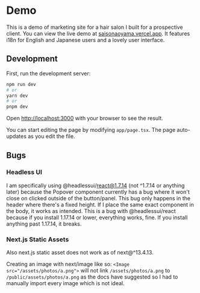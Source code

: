 # Demo

This is a demo of marketing site for a hair salon I built for a prospective client. You can view the live demo at [saisonaoyama.vercel.app](https://saisonaoyama.vercel.app/). It features i18n for English and Japanese users and a lovely user interface.

## Development

First, run the development server:

```bash
npm run dev
# or
yarn dev
# or
pnpm dev
```

Open [http://localhost:3000](http://localhost:3000) with your browser to see the result.

You can start editing the page by modifying `app/page.tsx`. The page auto-updates as you edit the file.

## Bugs

### Headless UI

I am specifically using @headlessui/react@1.7.14 (not ^1.7.14 or anything later) because the Popover component currently has a bug where it won't close on clicked outside of the button/panel. This bug only happens in the header where there's a fixed height. If I place the same exact component in the body, it works as intended. This is a bug with @headlessui/react because if you install 1.17.14 or lower, everything works, fine. If you install anything past 1.17.14, it breaks.

### Next.js Static Assets

Also next.js static asset does not work as of next@^13.4.13.

Creating an image with next/image like so: `<Image src="/assets/photos/a.png">` will not link `/assets/photos/a.png` to `/public/assets/photos/a.png` as the docs have suggested so I had to manually import every image which is not ideal.
